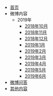 * [首页](/)
* 微博内容
	* 2019年
		* [2018年10月](weibo_weibo/201810.md)
		* [2018年11月](weibo_weibo/201811.md)
		* [2018年12月](weibo_weibo/201812.md)
		* [2019年1月](weibo_weibo/201901.md)
		* [2019年2月](weibo_weibo/201902.md)
		* [2019年3月](weibo_weibo/201903.md)
		* [2019年4月](weibo_weibo/201904.md)
		* [2019年5月](weibo_weibo/201905.md)
		* [2019年6月](weibo_weibo/201906.md)
* [微博问答](weibo_qa/README)
* [其他内容](others/README)